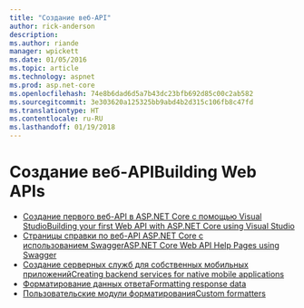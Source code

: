 ```yaml
---
title: "Создание веб-API"
author: rick-anderson
description: 
ms.author: riande
manager: wpickett
ms.date: 01/05/2016
ms.topic: article
ms.technology: aspnet
ms.prod: asp.net-core
ms.openlocfilehash: 74e8b6dad6d5a7b43dc23bfb692d85c00c2ab582
ms.sourcegitcommit: 3e303620a125325bb9abd4b2d315c106fb8c47fd
ms.translationtype: HT
ms.contentlocale: ru-RU
ms.lasthandoff: 01/19/2018
---
```

# <a name="building-web-apis"></a><span data-ttu-id="3f920-102">Создание веб-API</span><span class="sxs-lookup"><span data-stu-id="3f920-102">Building Web APIs</span></span>

* [<span data-ttu-id="3f920-103">Создание первого веб-API в ASP.NET Core с помощью Visual Studio</span><span class="sxs-lookup"><span data-stu-id="3f920-103">Building your first Web API with ASP.NET Core using Visual Studio</span></span>](../../tutorials/first-web-api.md)
* [<span data-ttu-id="3f920-104">Страницы справки по веб-API ASP.NET Core с использованием Swagger</span><span class="sxs-lookup"><span data-stu-id="3f920-104">ASP.NET Core Web API Help Pages using Swagger</span></span>](../../tutorials/web-api-help-pages-using-swagger.md)
* [<span data-ttu-id="3f920-105">Создание серверных служб для собственных мобильных приложений</span><span class="sxs-lookup"><span data-stu-id="3f920-105">Creating backend services for native mobile applications</span></span>](../../mobile/native-mobile-backend.md)
* [<span data-ttu-id="3f920-106">Форматирование данных ответа</span><span class="sxs-lookup"><span data-stu-id="3f920-106">Formatting response data</span></span>](../models/formatting.md)
* [<span data-ttu-id="3f920-107">Пользовательские модули форматирования</span><span class="sxs-lookup"><span data-stu-id="3f920-107">Custom formatters</span></span>](../advanced/custom-formatters.md)


